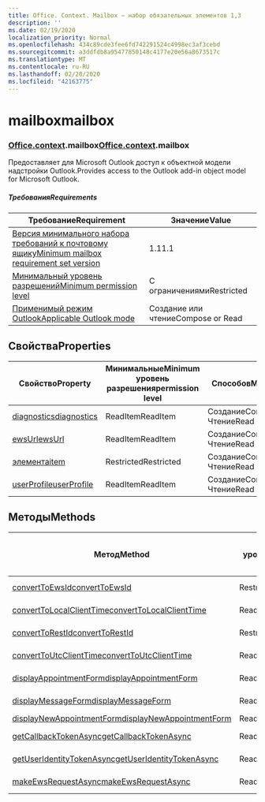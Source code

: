 ```yaml
---
title: Office. Context. Mailbox — набор обязательных элементов 1,3
description: ''
ms.date: 02/19/2020
localization_priority: Normal
ms.openlocfilehash: 434c89cde3fee6fd742291524c4998ec3af3cebd
ms.sourcegitcommit: a3ddfdb8a95477850148c4177e20e56a8673517c
ms.translationtype: MT
ms.contentlocale: ru-RU
ms.lasthandoff: 02/20/2020
ms.locfileid: "42163775"
---
```

# <a name="mailbox"></a><span data-ttu-id="9913c-102">mailbox</span><span class="sxs-lookup"><span data-stu-id="9913c-102">mailbox</span></span>

### <a name="officecontextmailbox"></a><span data-ttu-id="9913c-103">[Office](office.md)[.context](office.context.md).mailbox</span><span class="sxs-lookup"><span data-stu-id="9913c-103">[Office](office.md)[.context](office.context.md).mailbox</span></span>

<span data-ttu-id="9913c-104">Предоставляет для Microsoft Outlook доступ к объектной модели надстройки Outlook.</span><span class="sxs-lookup"><span data-stu-id="9913c-104">Provides access to the Outlook add-in object model for Microsoft Outlook.</span></span>

##### <a name="requirements"></a><span data-ttu-id="9913c-105">Требования</span><span class="sxs-lookup"><span data-stu-id="9913c-105">Requirements</span></span>

|<span data-ttu-id="9913c-106">Требование</span><span class="sxs-lookup"><span data-stu-id="9913c-106">Requirement</span></span>| <span data-ttu-id="9913c-107">Значение</span><span class="sxs-lookup"><span data-stu-id="9913c-107">Value</span></span>|
|---|---|
|[<span data-ttu-id="9913c-108">Версия минимального набора требований к почтовому ящику</span><span class="sxs-lookup"><span data-stu-id="9913c-108">Minimum mailbox requirement set version</span></span>](../../requirement-sets/outlook-api-requirement-sets.md)| <span data-ttu-id="9913c-109">1.1</span><span class="sxs-lookup"><span data-stu-id="9913c-109">1.1</span></span>|
|[<span data-ttu-id="9913c-110">Минимальный уровень разрешений</span><span class="sxs-lookup"><span data-stu-id="9913c-110">Minimum permission level</span></span>](../../../outlook/understanding-outlook-add-in-permissions.md)| <span data-ttu-id="9913c-111">С ограничениями</span><span class="sxs-lookup"><span data-stu-id="9913c-111">Restricted</span></span>|
|[<span data-ttu-id="9913c-112">Применимый режим Outlook</span><span class="sxs-lookup"><span data-stu-id="9913c-112">Applicable Outlook mode</span></span>](../../../outlook/outlook-add-ins-overview.md#extension-points)| <span data-ttu-id="9913c-113">Создание или чтение</span><span class="sxs-lookup"><span data-stu-id="9913c-113">Compose or Read</span></span>|

## <a name="properties"></a><span data-ttu-id="9913c-114">Свойства</span><span class="sxs-lookup"><span data-stu-id="9913c-114">Properties</span></span>

| <span data-ttu-id="9913c-115">Свойство</span><span class="sxs-lookup"><span data-stu-id="9913c-115">Property</span></span> | <span data-ttu-id="9913c-116">Минимальные</span><span class="sxs-lookup"><span data-stu-id="9913c-116">Minimum</span></span><br><span data-ttu-id="9913c-117">уровень разрешения</span><span class="sxs-lookup"><span data-stu-id="9913c-117">permission level</span></span> | <span data-ttu-id="9913c-118">Способов</span><span class="sxs-lookup"><span data-stu-id="9913c-118">Modes</span></span> | <span data-ttu-id="9913c-119">Тип возвращаемых данных</span><span class="sxs-lookup"><span data-stu-id="9913c-119">Return type</span></span> | <span data-ttu-id="9913c-120">Минимальные</span><span class="sxs-lookup"><span data-stu-id="9913c-120">Minimum</span></span><br><span data-ttu-id="9913c-121">набор требований</span><span class="sxs-lookup"><span data-stu-id="9913c-121">requirement set</span></span> |
|---|---|---|---|:---:|
| [<span data-ttu-id="9913c-122">diagnostics</span><span class="sxs-lookup"><span data-stu-id="9913c-122">diagnostics</span></span>](/javascript/api/outlook/office.mailbox?view=outlook-js-1.3#diagnostics) | <span data-ttu-id="9913c-123">ReadItem</span><span class="sxs-lookup"><span data-stu-id="9913c-123">ReadItem</span></span> | <span data-ttu-id="9913c-124">Создание</span><span class="sxs-lookup"><span data-stu-id="9913c-124">Compose</span></span><br><span data-ttu-id="9913c-125">Чтение</span><span class="sxs-lookup"><span data-stu-id="9913c-125">Read</span></span> | [<span data-ttu-id="9913c-126">Диагностики</span><span class="sxs-lookup"><span data-stu-id="9913c-126">Diagnostics</span></span>](/javascript/api/outlook/office.diagnostics?view=outlook-js-1.3) | [<span data-ttu-id="9913c-127">1.1</span><span class="sxs-lookup"><span data-stu-id="9913c-127">1.1</span></span>](../requirement-set-1.1/outlook-requirement-set-1.1.md) |
| [<span data-ttu-id="9913c-128">ewsUrl</span><span class="sxs-lookup"><span data-stu-id="9913c-128">ewsUrl</span></span>](/javascript/api/outlook/office.mailbox?view=outlook-js-1.3#ewsurl) | <span data-ttu-id="9913c-129">ReadItem</span><span class="sxs-lookup"><span data-stu-id="9913c-129">ReadItem</span></span> | <span data-ttu-id="9913c-130">Создание</span><span class="sxs-lookup"><span data-stu-id="9913c-130">Compose</span></span><br><span data-ttu-id="9913c-131">Чтение</span><span class="sxs-lookup"><span data-stu-id="9913c-131">Read</span></span> | <span data-ttu-id="9913c-132">String</span><span class="sxs-lookup"><span data-stu-id="9913c-132">String</span></span> | [<span data-ttu-id="9913c-133">1.1</span><span class="sxs-lookup"><span data-stu-id="9913c-133">1.1</span></span>](../requirement-set-1.1/outlook-requirement-set-1.1.md) |
| [<span data-ttu-id="9913c-134">элемента</span><span class="sxs-lookup"><span data-stu-id="9913c-134">item</span></span>](office.context.mailbox.item.md) | <span data-ttu-id="9913c-135">Restricted</span><span class="sxs-lookup"><span data-stu-id="9913c-135">Restricted</span></span> | <span data-ttu-id="9913c-136">Создание</span><span class="sxs-lookup"><span data-stu-id="9913c-136">Compose</span></span><br><span data-ttu-id="9913c-137">Чтение</span><span class="sxs-lookup"><span data-stu-id="9913c-137">Read</span></span> | [<span data-ttu-id="9913c-138">Элемент</span><span class="sxs-lookup"><span data-stu-id="9913c-138">Item</span></span>](/javascript/api/outlook/office.item?view=outlook-js-1.3) | [<span data-ttu-id="9913c-139">1.1</span><span class="sxs-lookup"><span data-stu-id="9913c-139">1.1</span></span>](../requirement-set-1.1/outlook-requirement-set-1.1.md) |
| [<span data-ttu-id="9913c-140">userProfile</span><span class="sxs-lookup"><span data-stu-id="9913c-140">userProfile</span></span>](/javascript/api/outlook/office.mailbox?view=outlook-js-1.3#userprofile) | <span data-ttu-id="9913c-141">ReadItem</span><span class="sxs-lookup"><span data-stu-id="9913c-141">ReadItem</span></span> | <span data-ttu-id="9913c-142">Создание</span><span class="sxs-lookup"><span data-stu-id="9913c-142">Compose</span></span><br><span data-ttu-id="9913c-143">Чтение</span><span class="sxs-lookup"><span data-stu-id="9913c-143">Read</span></span> | [<span data-ttu-id="9913c-144">UserProfile</span><span class="sxs-lookup"><span data-stu-id="9913c-144">UserProfile</span></span>](/javascript/api/outlook/office.userprofile?view=outlook-js-1.3) | [<span data-ttu-id="9913c-145">1.1</span><span class="sxs-lookup"><span data-stu-id="9913c-145">1.1</span></span>](../requirement-set-1.1/outlook-requirement-set-1.1.md) |

## <a name="methods"></a><span data-ttu-id="9913c-146">Методы</span><span class="sxs-lookup"><span data-stu-id="9913c-146">Methods</span></span>

| <span data-ttu-id="9913c-147">Метод</span><span class="sxs-lookup"><span data-stu-id="9913c-147">Method</span></span> | <span data-ttu-id="9913c-148">Минимальные</span><span class="sxs-lookup"><span data-stu-id="9913c-148">Minimum</span></span><br><span data-ttu-id="9913c-149">уровень разрешения</span><span class="sxs-lookup"><span data-stu-id="9913c-149">permission level</span></span> | <span data-ttu-id="9913c-150">Способов</span><span class="sxs-lookup"><span data-stu-id="9913c-150">Modes</span></span> | <span data-ttu-id="9913c-151">Минимальные</span><span class="sxs-lookup"><span data-stu-id="9913c-151">Minimum</span></span><br><span data-ttu-id="9913c-152">набор требований</span><span class="sxs-lookup"><span data-stu-id="9913c-152">requirement set</span></span> |
|---|---|---|:---:|
| [<span data-ttu-id="9913c-153">convertToEwsId</span><span class="sxs-lookup"><span data-stu-id="9913c-153">convertToEwsId</span></span>](/javascript/api/outlook/office.mailbox?view=outlook-js-1.3#converttoewsid-itemid--restversion-) | <span data-ttu-id="9913c-154">Restricted</span><span class="sxs-lookup"><span data-stu-id="9913c-154">Restricted</span></span> | <span data-ttu-id="9913c-155">Создание</span><span class="sxs-lookup"><span data-stu-id="9913c-155">Compose</span></span><br><span data-ttu-id="9913c-156">Чтение</span><span class="sxs-lookup"><span data-stu-id="9913c-156">Read</span></span> | [<span data-ttu-id="9913c-157">1.3</span><span class="sxs-lookup"><span data-stu-id="9913c-157">1.3</span></span>](../requirement-set-1.3/outlook-requirement-set-1.3.md) |
| [<span data-ttu-id="9913c-158">convertToLocalClientTime</span><span class="sxs-lookup"><span data-stu-id="9913c-158">convertToLocalClientTime</span></span>](/javascript/api/outlook/office.mailbox?view=outlook-js-1.3#converttolocalclienttime-timevalue-) | <span data-ttu-id="9913c-159">ReadItem</span><span class="sxs-lookup"><span data-stu-id="9913c-159">ReadItem</span></span> | <span data-ttu-id="9913c-160">Создание</span><span class="sxs-lookup"><span data-stu-id="9913c-160">Compose</span></span><br><span data-ttu-id="9913c-161">Чтение</span><span class="sxs-lookup"><span data-stu-id="9913c-161">Read</span></span> | [<span data-ttu-id="9913c-162">1.1</span><span class="sxs-lookup"><span data-stu-id="9913c-162">1.1</span></span>](../requirement-set-1.1/outlook-requirement-set-1.1.md) |
| [<span data-ttu-id="9913c-163">convertToRestId</span><span class="sxs-lookup"><span data-stu-id="9913c-163">convertToRestId</span></span>](/javascript/api/outlook/office.mailbox?view=outlook-js-1.3#converttorestid-itemid--restversion-) | <span data-ttu-id="9913c-164">Restricted</span><span class="sxs-lookup"><span data-stu-id="9913c-164">Restricted</span></span> | <span data-ttu-id="9913c-165">Создание</span><span class="sxs-lookup"><span data-stu-id="9913c-165">Compose</span></span><br><span data-ttu-id="9913c-166">Чтение</span><span class="sxs-lookup"><span data-stu-id="9913c-166">Read</span></span> | [<span data-ttu-id="9913c-167">1.3</span><span class="sxs-lookup"><span data-stu-id="9913c-167">1.3</span></span>](../requirement-set-1.3/outlook-requirement-set-1.3.md) |
| [<span data-ttu-id="9913c-168">convertToUtcClientTime</span><span class="sxs-lookup"><span data-stu-id="9913c-168">convertToUtcClientTime</span></span>](/javascript/api/outlook/office.mailbox?view=outlook-js-1.3#converttoutcclienttime-input-) | <span data-ttu-id="9913c-169">ReadItem</span><span class="sxs-lookup"><span data-stu-id="9913c-169">ReadItem</span></span> | <span data-ttu-id="9913c-170">Создание</span><span class="sxs-lookup"><span data-stu-id="9913c-170">Compose</span></span><br><span data-ttu-id="9913c-171">Чтение</span><span class="sxs-lookup"><span data-stu-id="9913c-171">Read</span></span> | [<span data-ttu-id="9913c-172">1.1</span><span class="sxs-lookup"><span data-stu-id="9913c-172">1.1</span></span>](../requirement-set-1.1/outlook-requirement-set-1.1.md) |
| [<span data-ttu-id="9913c-173">displayAppointmentForm</span><span class="sxs-lookup"><span data-stu-id="9913c-173">displayAppointmentForm</span></span>](/javascript/api/outlook/office.mailbox?view=outlook-js-1.3#displayappointmentform-itemid-) | <span data-ttu-id="9913c-174">ReadItem</span><span class="sxs-lookup"><span data-stu-id="9913c-174">ReadItem</span></span> | <span data-ttu-id="9913c-175">Создание</span><span class="sxs-lookup"><span data-stu-id="9913c-175">Compose</span></span><br><span data-ttu-id="9913c-176">Чтение</span><span class="sxs-lookup"><span data-stu-id="9913c-176">Read</span></span> | [<span data-ttu-id="9913c-177">1.1</span><span class="sxs-lookup"><span data-stu-id="9913c-177">1.1</span></span>](../requirement-set-1.1/outlook-requirement-set-1.1.md) |
| [<span data-ttu-id="9913c-178">displayMessageForm</span><span class="sxs-lookup"><span data-stu-id="9913c-178">displayMessageForm</span></span>](/javascript/api/outlook/office.mailbox?view=outlook-js-1.3#displaymessageform-itemid-) | <span data-ttu-id="9913c-179">ReadItem</span><span class="sxs-lookup"><span data-stu-id="9913c-179">ReadItem</span></span> | <span data-ttu-id="9913c-180">Создание</span><span class="sxs-lookup"><span data-stu-id="9913c-180">Compose</span></span><br><span data-ttu-id="9913c-181">Чтение</span><span class="sxs-lookup"><span data-stu-id="9913c-181">Read</span></span> | [<span data-ttu-id="9913c-182">1.1</span><span class="sxs-lookup"><span data-stu-id="9913c-182">1.1</span></span>](../requirement-set-1.1/outlook-requirement-set-1.1.md) |
| [<span data-ttu-id="9913c-183">displayNewAppointmentForm</span><span class="sxs-lookup"><span data-stu-id="9913c-183">displayNewAppointmentForm</span></span>](/javascript/api/outlook/office.mailbox?view=outlook-js-1.3#displaynewappointmentform-parameters-) | <span data-ttu-id="9913c-184">ReadItem</span><span class="sxs-lookup"><span data-stu-id="9913c-184">ReadItem</span></span> | <span data-ttu-id="9913c-185">Чтение</span><span class="sxs-lookup"><span data-stu-id="9913c-185">Read</span></span> | [<span data-ttu-id="9913c-186">1.1</span><span class="sxs-lookup"><span data-stu-id="9913c-186">1.1</span></span>](../requirement-set-1.1/outlook-requirement-set-1.1.md) |
| [<span data-ttu-id="9913c-187">getCallbackTokenAsync</span><span class="sxs-lookup"><span data-stu-id="9913c-187">getCallbackTokenAsync</span></span>](/javascript/api/outlook/office.mailbox?view=outlook-js-1.3#getcallbacktokenasync-callback--usercontext-) | <span data-ttu-id="9913c-188">ReadItem</span><span class="sxs-lookup"><span data-stu-id="9913c-188">ReadItem</span></span> | <span data-ttu-id="9913c-189">Создание</span><span class="sxs-lookup"><span data-stu-id="9913c-189">Compose</span></span><br><span data-ttu-id="9913c-190">Чтение</span><span class="sxs-lookup"><span data-stu-id="9913c-190">Read</span></span> | [<span data-ttu-id="9913c-191">1.3</span><span class="sxs-lookup"><span data-stu-id="9913c-191">1.3</span></span>](../requirement-set-1.3/outlook-requirement-set-1.3.md)<br>[<span data-ttu-id="9913c-192">1.1</span><span class="sxs-lookup"><span data-stu-id="9913c-192">1.1</span></span>](../requirement-set-1.1/outlook-requirement-set-1.1.md) |
| [<span data-ttu-id="9913c-193">getUserIdentityTokenAsync</span><span class="sxs-lookup"><span data-stu-id="9913c-193">getUserIdentityTokenAsync</span></span>](/javascript/api/outlook/office.mailbox?view=outlook-js-1.3#getuseridentitytokenasync-callback--usercontext-) | <span data-ttu-id="9913c-194">ReadItem</span><span class="sxs-lookup"><span data-stu-id="9913c-194">ReadItem</span></span> | <span data-ttu-id="9913c-195">Создание</span><span class="sxs-lookup"><span data-stu-id="9913c-195">Compose</span></span><br><span data-ttu-id="9913c-196">Чтение</span><span class="sxs-lookup"><span data-stu-id="9913c-196">Read</span></span> | [<span data-ttu-id="9913c-197">1.1</span><span class="sxs-lookup"><span data-stu-id="9913c-197">1.1</span></span>](../requirement-set-1.1/outlook-requirement-set-1.1.md) |
| [<span data-ttu-id="9913c-198">makeEwsRequestAsync</span><span class="sxs-lookup"><span data-stu-id="9913c-198">makeEwsRequestAsync</span></span>](/javascript/api/outlook/office.mailbox?view=outlook-js-1.3#makeewsrequestasync-data--callback--usercontext-) | <span data-ttu-id="9913c-199">ReadWriteMailbox</span><span class="sxs-lookup"><span data-stu-id="9913c-199">ReadWriteMailbox</span></span> | <span data-ttu-id="9913c-200">Создание</span><span class="sxs-lookup"><span data-stu-id="9913c-200">Compose</span></span><br><span data-ttu-id="9913c-201">Чтение</span><span class="sxs-lookup"><span data-stu-id="9913c-201">Read</span></span> | [<span data-ttu-id="9913c-202">1.1</span><span class="sxs-lookup"><span data-stu-id="9913c-202">1.1</span></span>](../requirement-set-1.1/outlook-requirement-set-1.1.md) |
